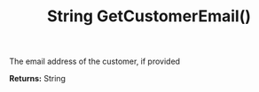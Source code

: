 ﻿---
uid: crmscript_ref_NSChatSessionEntity_GetCustomerEmail
title: String GetCustomerEmail()
intellisense: NSChatSessionEntity.GetCustomerEmail
keywords: NSChatSessionEntity, GetCustomerEmail
so.topic: reference
---

The email address of the customer, if provided

**Returns:** String


